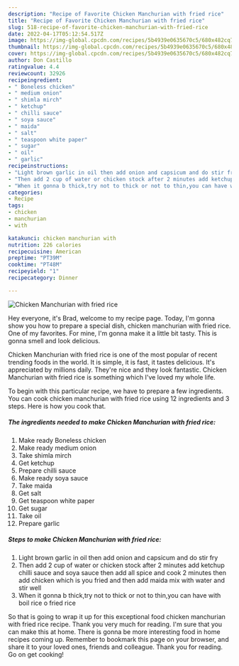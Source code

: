 ```yaml
---
description: "Recipe of Favorite Chicken Manchurian with fried rice"
title: "Recipe of Favorite Chicken Manchurian with fried rice"
slug: 518-recipe-of-favorite-chicken-manchurian-with-fried-rice
date: 2022-04-17T05:12:54.517Z
image: https://img-global.cpcdn.com/recipes/5b4939e0635670c5/680x482cq70/chicken-manchurian-with-fried-rice-recipe-main-photo.jpg
thumbnail: https://img-global.cpcdn.com/recipes/5b4939e0635670c5/680x482cq70/chicken-manchurian-with-fried-rice-recipe-main-photo.jpg
cover: https://img-global.cpcdn.com/recipes/5b4939e0635670c5/680x482cq70/chicken-manchurian-with-fried-rice-recipe-main-photo.jpg
author: Don Castillo
ratingvalue: 4.4
reviewcount: 32926
recipeingredient:
- " Boneless chicken"
- " medium onion"
- " shimla mirch"
- " ketchup"
- " chilli sauce"
- " soya sauce"
- " maida"
- " salt"
- " teaspoon white paper"
- " sugar"
- " oil"
- " garlic"
recipeinstructions:
- "Light brown garlic in oil then add onion and capsicum and do stir fry"
- "Then add 2 cup of water or chicken stock after 2 minutes add ketchup chilli sauce and soya sauce then add all spice and cook 2 minutes then add chicken which is you fried and then add maida mix with water and stir well"
- "When it gonna b thick,try not to thick or not to thin,you can have with boil rice o fried rice"
categories:
- Recipe
tags:
- chicken
- manchurian
- with

katakunci: chicken manchurian with 
nutrition: 226 calories
recipecuisine: American
preptime: "PT39M"
cooktime: "PT48M"
recipeyield: "1"
recipecategory: Dinner

---
```



![Chicken Manchurian with fried rice](https://img-global.cpcdn.com/recipes/5b4939e0635670c5/680x482cq70/chicken-manchurian-with-fried-rice-recipe-main-photo.jpg)

Hey everyone, it's Brad, welcome to my recipe page. Today, I'm gonna show you how to prepare a special dish, chicken manchurian with fried rice. One of my favorites. For mine, I'm gonna make it a little bit tasty. This is gonna smell and look delicious.

Chicken Manchurian with fried rice is one of the most popular of recent trending foods in the world. It is simple, it is fast, it tastes delicious. It's appreciated by millions daily. They're nice and they look fantastic. Chicken Manchurian with fried rice is something which I've loved my whole life.




To begin with this particular recipe, we have to prepare a few ingredients. You can cook chicken manchurian with fried rice using 12 ingredients and 3 steps. Here is how you cook that.

<!--inarticleads1-->

##### The ingredients needed to make Chicken Manchurian with fried rice:

1. Make ready  Boneless chicken
1. Make ready  medium onion
1. Take  shimla mirch
1. Get  ketchup
1. Prepare  chilli sauce
1. Make ready  soya sauce
1. Take  maida
1. Get  salt
1. Get  teaspoon white paper
1. Get  sugar
1. Take  oil
1. Prepare  garlic




<!--inarticleads2-->

##### Steps to make Chicken Manchurian with fried rice:

1. Light brown garlic in oil then add onion and capsicum and do stir fry
1. Then add 2 cup of water or chicken stock after 2 minutes add ketchup chilli sauce and soya sauce then add all spice and cook 2 minutes then add chicken which is you fried and then add maida mix with water and stir well
1. When it gonna b thick,try not to thick or not to thin,you can have with boil rice o fried rice




So that is going to wrap it up for this exceptional food chicken manchurian with fried rice recipe. Thank you very much for reading. I'm sure that you can make this at home. There is gonna be more interesting food in home recipes coming up. Remember to bookmark this page on your browser, and share it to your loved ones, friends and colleague. Thank you for reading. Go on get cooking!
